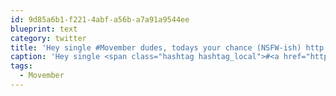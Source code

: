 ```yaml
---
id: 9d85a6b1-f221-4abf-a56b-a7a91a9544ee
blueprint: text
category: twitter
title: 'Hey single #Movember dudes, todays your chance (NSFW-ish) http://bit.ly/91skNW'
caption: 'Hey single <span class="hashtag hashtag_local">#<a href="http://tweettemp.darylchymko.ca/?tag=movember">Movember</a> dudes, todays your chance (NSFW-ish) http://bit.ly/91skNW'
tags:
  - Movember
---
```

